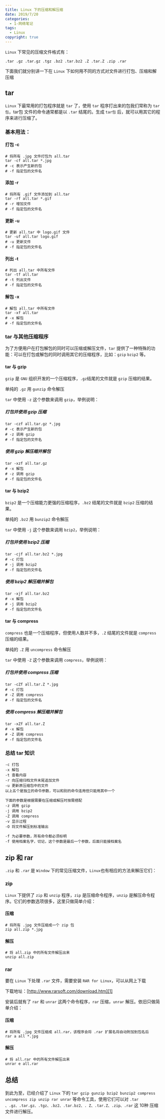 ```yaml
---
title: Linux 下的压缩和解压缩
date: 2019/7/20
categories:
  - 1-网络笔记
tags:
  - Linux
copyright: true
---
```


`Linux` 下常见的压缩文件格式有：

```
.tar .gz .tar.gz .tgz .bz2 .tar.bz2 .Z .tar.Z .zip .rar
```

下面我们就分别讲一下在 `Linux` 下如何用不同的方式对文件进行打包、压缩和解压缩

## tar

`Linux` 下最常用的打包程序就是 `tar` 了，使用 `tar` 程序打出来的包我们常称为 `tar包`，tar包 文件的命令通常都是以 `.tar` 结尾的。生成 `tar包` 后，就可以用其它的程序来进行压缩了。

### 基本用法：

#### 打包 -c

```
# 将所有 .jpg 文件打包为 all.tar
tar -cf all.tar *.jpg
# -c 表示产生新的包
# -f 指定包的文件名
```

#### 添加 -r

```
# 将所有 .gif 文件添加到 all.tar
tar -rf all.tar *.gif
# -r 增加文件
# -f 指定包的文件名
```

#### 更新 -u

```
# 更新 all.tar 中 logo.gif 文件
tar -uf all.tar logo.gif
# -u 更新文件
# -f 指定包的文件名
```

#### 列出 -t

```
# 列出 all.tar 中所有文件
tar -tf all.tar
# -t 列出文件
# -f 指定包的文件名
```

#### 解包 -x

```
# 解包 all.tar 中所有文件
tar -xf all.tar
# -x 解包
# -f 指定包的文件名
```

### tar 与其他压缩程序

为了方便用户在打包解包的同时可以压缩或解压文件，`tar` 提供了一种特殊的功能：可以在打包或解包的同时调用其它的压缩程序，比如：`gzip` `bzip2` 等。

#### tar 与 gzip

`gzip` 是 `GNU` 组织开发的一个压缩程序，`.gz`结尾的文件就是 `gzip` 压缩的结果。

单纯的 `.gz` 用 `gunzip` 命令解压

`tar` 中使用 `-z` 这个参数来调用 `gzip`，举例说明：

##### 打包并使用 gzip 压缩

```
tar -czf all.tar.gz *.jpg
# -c 表示产生新的包
# -z 调用 gzip
# -f 指定包的文件名
```

##### 使用 gzip 解压缩并解包

```
tar -xzf all.tar.gz
# -x 解包
# -z 调用 gzip
# -f 指定包的文件名
```


#### tar 与 bzip2

`bzip2` 是一个压缩能力更强的压缩程序，`.bz2` 结尾的文件就是 `bzip2` 压缩的结果。

单纯的 `.bz2` 用 `bunzip2` 命令解压

`tar` 中使用 `-j` 这个参数来调用 `bzip2`，举例说明：

##### 打包并使用 bzip2 压缩

```
tar -cjf all.tar.bz2 *.jpg
# -c 打包
# -j 调用 bzip2
# -f 指定包的文件名
```

##### 使用 bzip2 解压缩并解包

```
tar -xjf all.tar.bz2
# -x 解包
# -j 调用 bzip2
# -f 指定包的文件名
```

#### tar 与 compress 

`compress` 也是一个压缩程序，但使用人数并不多，`.Z` 结尾的文件就是 `compress` 压缩的结果。

单纯的 `.Z` 用 `uncompress` 命令解压

`tar` 中使用 `-Z` 这个参数来调用 `compress`，举例说明：

##### 打包并使用 compress 压缩

```
tar -cZf all.tar.Z *.jpg
# -c 打包
# -Z 调用 compress
# -f 指定包的文件名
```

##### 使用 compress 解压缩并解包

```
tar -xZf all.tar.Z
# -x 解包
# -Z 调用 compress
# -f 指定包的文件名
```

### 总结 tar 知识

```
-c 打包
-x 解包 
-t 查看内容 
-r 向压缩归档文件末尾追加文件 
-u 更新原压缩包中的文件
以上五个是独立的命令参数，可以和别的命令连用但只能用其中一个

下面的参数是根据需要在压缩或解压时按需搭配
-z 调用 gzip 
-j 调用 bzip2 
-Z 调用 compress 
-v 显示过程 
-O 将文件解压到标准输出 

-f 为必要参数，所有命令都必须标明
-f 使用档案名字，切记，这个参数是最后一个参数，后面只能接档案名 
```

## zip 和 rar

`.zip` 和 `.rar` 是 `Window` 下的常见压缩文件，`Linux`也有相应的方法来解压它们：

### zip 

`Linux` 下提供了 `zip` 和 `unzip` 程序，`zip` 是压缩命令程序，`unzip` 是解压命令程序。它们的参数选项很多，这里只做简单介绍：

#### 压缩

```
# 将所有 .jpg 文件压缩成一个 zip 包
zip all.zip *.jpg
```

#### 解压

```
# 将 all.zip 中的所有文件解压出来
unzip all.zip
```

### rar

要在 `Linux` 下处理 `.rar` 文件，需要安装 `RAR for Linux`，可以从网上下载

下载地址：[http://www.rarsoft.com/download.htm][1]

安装后就有了 `rar` 和 `unrar` 这两个命令程序，`rar` 压缩，`unrar` 解压。依旧只做简单介绍：

#### 压缩

```
# 将所有 .jpg 文件压缩成 all.rar，该程序会将 .rar 扩展名将自动附加到包名后
rar a all *.jpg
```

#### 解压

```
# 将 all.rar 中的所有文件解压出来
unrar e all.rar
```

## 总结

到此为至，已经介绍了 `Linux` 下的 `tar gzip gunzip bzip2 bunzip2 compress uncompress zip unzip rar unrar` 等命令工具，使用它们可以对 `.tar 、.gz、.tar.gz、.tgz、.bz2、.tar.bz2、. Z、.tar.Z、.zip、.rar` 这 10种 压缩文件进行解压。


[1]: http://www.rarsoft.com/download.htm